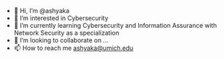 - 👋 Hi, I’m @ashyaka
- 👀 I’m interested in Cybersecurity
- 🌱 I’m currently learning Cybersecurity and Information Assurance with Network Security as a specialization
- 💞️ I’m looking to collaborate on ...
- 📫 How to reach me ashyaka@umich.edu

<!---
ashyaka/ashyaka is a ✨ special ✨ repository because its `README.md` (this file) appears on your GitHub profile.
You can click the Preview link to take a look at your changes.
--->
